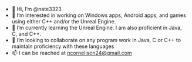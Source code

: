 - 👋 Hi, I’m @nate3323
- 👀 I’m interested in working on Windows apps, Android apps, and games using either C++ and/or the Unreal Engine.
- 🌱 I’m currently learning the Unreal Engine. I am also proficient in Java, C, and C++.
- 💞️ I’m looking to collaborate on any program work in Java, C or C++ to maintain proficiency with these languages
- 📫 I can be reached at ncornelison24@gmail.com

<!---
nate3323/nate3323 is a ✨ special ✨ repository because its `README.md` (this file) appears on your GitHub profile.
You can click the Preview link to take a look at your changes.
--->
